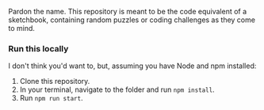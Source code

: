 Pardon the name. This repository is meant to be the code equivalent of a sketchbook, containing random puzzles or coding challenges as they come to mind.

### Run this locally
I don't think you'd want to, but, assuming you have Node and npm installed:

1. Clone this repository.
2. In your terminal, navigate to the folder and run `npm install`.
3. Run `npm run start`.
